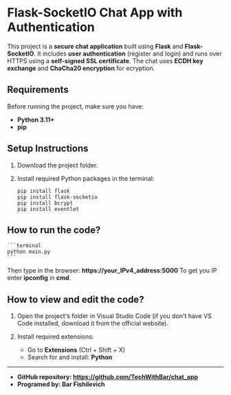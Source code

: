 # Flask-SocketIO Chat App with Authentication

This project is a **secure chat application** built using **Flask** and **Flask-SocketIO**. 
It includes **user authentication** (register and login) and runs over HTTPS using a **self-signed SSL certificate**. 
The chat uses **ECDH key exchange** and **ChaCha20 encryption** for ecryption.


## Requirements

Before running the project, make sure you have:

- **Python 3.11+**
- **pip**


## Setup Instructions

1. Download the project folder.

2. Install required Python packages in the terminal:

    ```terminal
    pip install flask
    pip install flask-socketio
    pip install bcrypt
    pip install eventlet
    ```


## How to run the code?

    ```terminal
    python main.py
    ```

Then type in the browser: **https://your_IPv4_address:5000**
To get you IP enter **ipconfig** in **cmd**.


## How to view and edit the code?

1. Open the project's folder in Visual Studio Code (if you don't have VS Code installed, download it from the official website).

2. Install required extensions:
    - Go to **Extensions** (Ctrl + Shift + X)
    - Search for and install: **Python**

---

- **GitHub repository: https://github.com/TechWithBar/chat_app**
- **Programed by: Bar Fishilevich**